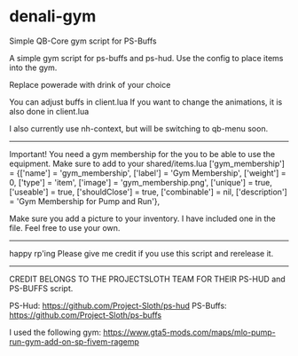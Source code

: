 # denali-gym
Simple QB-Core gym script for PS-Buffs

A simple gym script for ps-buffs and ps-hud.  Use the config to place items into the gym.  


Replace powerade with drink of your choice

You can adjust buffs in client.lua
If you want to change the animations, it is also done in client.lua

I also currently use nh-context, but will be switching to qb-menu soon.  

---------------------------------------------
Important!  You need a gym membership for the you to be able to use the equipment.  Make sure to add to your shared/items.lua
 ['gym_membership'] = {['name'] = 'gym_membership', ['label'] = 'Gym Membership', ['weight'] = 0, ['type'] = 'item',  ['image'] = 'gym_membership.png',  ['unique'] = true, ['useable'] = true, ['shouldClose'] = true, ['combinable'] = nil, ['description'] = 'Gym Membership for Pump and Run'},

Make sure you add a picture to your inventory.  I have included one in the file.  Feel free to use your own.

______________________________________________

happy rp'ing
Please give me credit if you use this script and rerelease it.


---------------------------------------------
CREDIT BELONGS TO THE PROJECTSLOTH TEAM FOR THEIR PS-HUD and PS-BUFFS script. 

PS-Hud: https://github.com/Project-Sloth/ps-hud
PS-Buffs: https://github.com/Project-Sloth/ps-buffs


I used the following gym:
https://www.gta5-mods.com/maps/mlo-pump-run-gym-add-on-sp-fivem-ragemp

